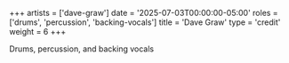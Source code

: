 +++
artists = ['dave-graw']
date = '2025-07-03T00:00:00-05:00'
roles = ['drums', 'percussion', 'backing-vocals']
title = 'Dave Graw'
type = 'credit'
weight = 6
+++

Drums, percussion, and backing vocals
